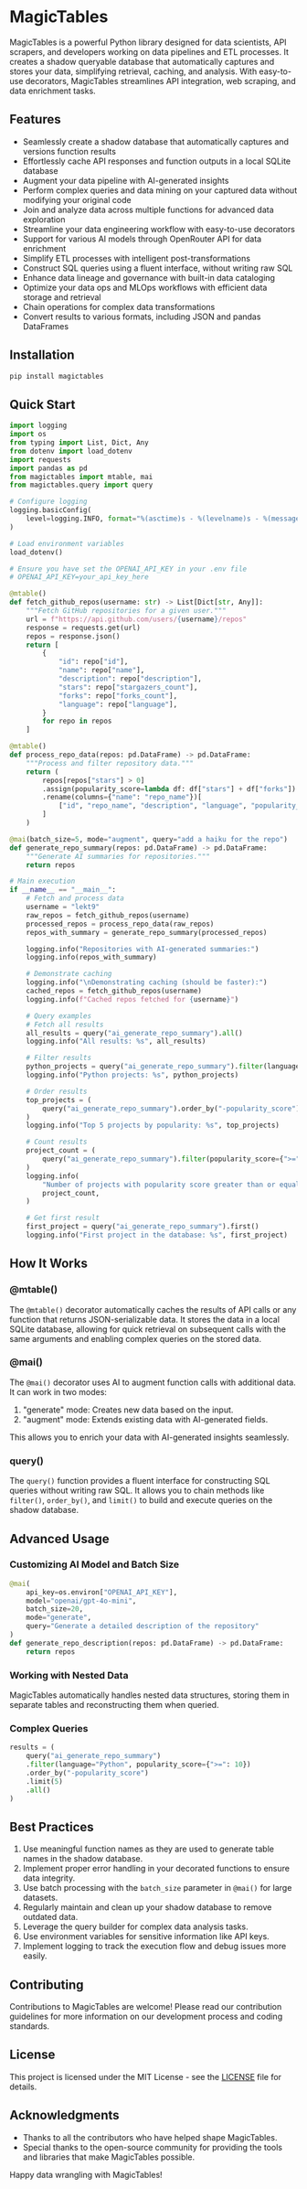 
# MagicTables

MagicTables is a powerful Python library designed for data scientists, API scrapers, and developers working on data pipelines and ETL processes. It creates a shadow queryable database that automatically captures and stores your data, simplifying retrieval, caching, and analysis. With easy-to-use decorators, MagicTables streamlines API integration, web scraping, and data enrichment tasks.

## Features

- Seamlessly create a shadow database that automatically captures and versions function results
- Effortlessly cache API responses and function outputs in a local SQLite database
- Augment your data pipeline with AI-generated insights
- Perform complex queries and data mining on your captured data without modifying your original code
- Join and analyze data across multiple functions for advanced data exploration
- Streamline your data engineering workflow with easy-to-use decorators
- Support for various AI models through OpenRouter API for data enrichment
- Simplify ETL processes with intelligent post-transformations
- Construct SQL queries using a fluent interface, without writing raw SQL
- Enhance data lineage and governance with built-in data cataloging
- Optimize your data ops and MLOps workflows with efficient data storage and retrieval
- Chain operations for complex data transformations
- Convert results to various formats, including JSON and pandas DataFrames

## Installation

```bash
pip install magictables
```

## Quick Start

```python
import logging
import os
from typing import List, Dict, Any
from dotenv import load_dotenv
import requests
import pandas as pd
from magictables import mtable, mai
from magictables.query import query

# Configure logging
logging.basicConfig(
    level=logging.INFO, format="%(asctime)s - %(levelname)s - %(message)s"
)

# Load environment variables
load_dotenv()

# Ensure you have set the OPENAI_API_KEY in your .env file
# OPENAI_API_KEY=your_api_key_here

@mtable()
def fetch_github_repos(username: str) -> List[Dict[str, Any]]:
    """Fetch GitHub repositories for a given user."""
    url = f"https://api.github.com/users/{username}/repos"
    response = requests.get(url)
    repos = response.json()
    return [
        {
            "id": repo["id"],
            "name": repo["name"],
            "description": repo["description"],
            "stars": repo["stargazers_count"],
            "forks": repo["forks_count"],
            "language": repo["language"],
        }
        for repo in repos
    ]

@mtable()
def process_repo_data(repos: pd.DataFrame) -> pd.DataFrame:
    """Process and filter repository data."""
    return (
        repos[repos["stars"] > 0]
        .assign(popularity_score=lambda df: df["stars"] + df["forks"])
        .rename(columns={"name": "repo_name"})[
            ["id", "repo_name", "description", "language", "popularity_score"]
        ]
    )

@mai(batch_size=5, mode="augment", query="add a haiku for the repo")
def generate_repo_summary(repos: pd.DataFrame) -> pd.DataFrame:
    """Generate AI summaries for repositories."""
    return repos

# Main execution
if __name__ == "__main__":
    # Fetch and process data
    username = "lekt9"
    raw_repos = fetch_github_repos(username)
    processed_repos = process_repo_data(raw_repos)
    repos_with_summary = generate_repo_summary(processed_repos)

    logging.info("Repositories with AI-generated summaries:")
    logging.info(repos_with_summary)

    # Demonstrate caching
    logging.info("\nDemonstrating caching (should be faster):")
    cached_repos = fetch_github_repos(username)
    logging.info(f"Cached repos fetched for {username}")

    # Query examples
    # Fetch all results
    all_results = query("ai_generate_repo_summary").all()
    logging.info("All results: %s", all_results)

    # Filter results
    python_projects = query("ai_generate_repo_summary").filter(language="Python").all()
    logging.info("Python projects: %s", python_projects)

    # Order results
    top_projects = (
        query("ai_generate_repo_summary").order_by("-popularity_score").limit(5).all()
    )
    logging.info("Top 5 projects by popularity: %s", top_projects)

    # Count results
    project_count = (
        query("ai_generate_repo_summary").filter(popularity_score={">=": 2}).count()
    )
    logging.info(
        "Number of projects with popularity score greater than or equal to 2: %d",
        project_count,
    )

    # Get first result
    first_project = query("ai_generate_repo_summary").first()
    logging.info("First project in the database: %s", first_project)
```

## How It Works

### @mtable()

The `@mtable()` decorator automatically caches the results of API calls or any function that returns JSON-serializable data. It stores the data in a local SQLite database, allowing for quick retrieval on subsequent calls with the same arguments and enabling complex queries on the stored data.

### @mai()

The `@mai()` decorator uses AI to augment function calls with additional data. It can work in two modes:

1. "generate" mode: Creates new data based on the input.
2. "augment" mode: Extends existing data with AI-generated fields.

This allows you to enrich your data with AI-generated insights seamlessly.

### query()

The `query()` function provides a fluent interface for constructing SQL queries without writing raw SQL. It allows you to chain methods like `filter()`, `order_by()`, and `limit()` to build and execute queries on the shadow database.

## Advanced Usage

### Customizing AI Model and Batch Size

```python
@mai(
    api_key=os.environ["OPENAI_API_KEY"],
    model="openai/gpt-4o-mini",
    batch_size=20,
    mode="generate",
    query="Generate a detailed description of the repository"
)
def generate_repo_description(repos: pd.DataFrame) -> pd.DataFrame:
    return repos
```

### Working with Nested Data

MagicTables automatically handles nested data structures, storing them in separate tables and reconstructing them when queried.

### Complex Queries

```python
results = (
    query("ai_generate_repo_summary")
    .filter(language="Python", popularity_score={">=": 10})
    .order_by("-popularity_score")
    .limit(5)
    .all()
)
```

## Best Practices

1. Use meaningful function names as they are used to generate table names in the shadow database.
2. Implement proper error handling in your decorated functions to ensure data integrity.
3. Use batch processing with the `batch_size` parameter in `@mai()` for large datasets.
4. Regularly maintain and clean up your shadow database to remove outdated data.
5. Leverage the query builder for complex data analysis tasks.
6. Use environment variables for sensitive information like API keys.
7. Implement logging to track the execution flow and debug issues more easily.

## Contributing

Contributions to MagicTables are welcome! Please read our contribution guidelines for more information on our development process and coding standards.

## License

This project is licensed under the MIT License - see the [LICENSE](LICENSE) file for details.

## Acknowledgments

- Thanks to all the contributors who have helped shape MagicTables.
- Special thanks to the open-source community for providing the tools and libraries that make MagicTables possible.

Happy data wrangling with MagicTables!
